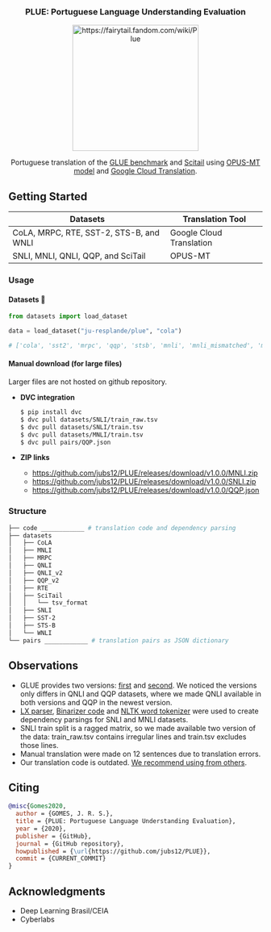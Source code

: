 <br />
<div align="center">
    <h3 align="center">PLUE: Portuguese Language Understanding Evaluation</h3>
    <img src="https://user-images.githubusercontent.com/28462295/140660705-e39c001f-e311-4024-aa7a-a7e1c69268fc.png" alt="https://fairytail.fandom.com/wiki/Plue" width="250">
  <p align="center">
    Portuguese translation of the <a href="https://gluebenchmark.com/">GLUE benchmark</a> and <a href=https://allenai.org/data/scitail> Scitail</a> using <a href=https://github.com/Helsinki-NLP/OPUS-MT>OPUS-MT model</a> and <a href=https://cloud.google.com/translate/docs>Google Cloud Translation</a>.
  </p>
</div>


## Getting Started

| Datasets | Translation Tool |
| --- | --- |
| CoLA, MRPC, RTE, SST-2, STS-B, and WNLI  | Google Cloud Translation |
| SNLI, MNLI, QNLI, QQP, and SciTail  |  OPUS-MT |



### Usage 

#### Datasets :hugs:

```python
from datasets import load_dataset

data = load_dataset("ju-resplande/plue", "cola")

# ['cola', 'sst2', 'mrpc', 'qqp', 'stsb', 'mnli', 'mnli_mismatched', 'mnli_matched', 'qnli', 'rte', 'wnli', 'scitail']
```

#### Manual download (for large files)

Larger files are not hosted on github repository.

- **DVC integration**
    ```bash
    $ pip install dvc
    $ dvc pull datasets/SNLI/train_raw.tsv
    $ dvc pull datasets/SNLI/train.tsv
    $ dvc pull datasets/MNLI/train.tsv
    $ dvc pull pairs/QQP.json
    ```

- **ZIP links** 
    - https://github.com/jubs12/PLUE/releases/download/v1.0.0/MNLI.zip
    - https://github.com/jubs12/PLUE/releases/download/v1.0.0/SNLI.zip
    - https://github.com/jubs12/PLUE/releases/download/v1.0.0/QQP.json






### Structure

```bash
├── code ____________ # translation code and dependency parsing  
├── datasets
│   ├── CoLA
│   ├── MNLI
│   ├── MRPC
│   ├── QNLI
│   ├── QNLI_v2
│   ├── QQP_v2
│   ├── RTE
│   ├── SciTail
│   │   └── tsv_format
│   ├── SNLI
│   ├── SST-2
│   ├── STS-B
│   └── WNLI
└── pairs ____________ # translation pairs as JSON dictionary
```

## Observations
- GLUE provides two versions: [first](https://github.com/nyu-mll/GLUE-baselines/blob/master/download_glue_data.py) and [second](https://github.com/nyu-mll/jiant/blob/master/scripts/download_glue_data.py). We noticed the versions only differs in QNLI and QQP datasets, where we made QNLI available in both versions and QQP in the newest version.
- [LX parser](http://lxcenter.di.fc.ul.pt/tools/en/LXParserEN.html), [Binarizer code](http://lascam.facom.ufu.br:8080/cookbooks/cookbook.jsp?api=nltk#ex11) and [NLTK word tokenizer](https://www.nltk.org/_modules/nltk/tokenize.html#word_tokenize) were used to create dependency parsings for SNLI and MNLI datasets. 
- SNLI train split is a ragged matrix, so we made available two version of the data: train_raw.tsv contains irregular lines and train.tsv excludes those lines. 
- Manual translation were made on 12 sentences due to translation errors.
- Our translation code is outdated. [We recommend using from others](https://github.com/unicamp-dl/mMARCO/blob/main/scripts/translate.py).


## Citing

```bibtex
@misc{Gomes2020,
  author = {GOMES, J. R. S.},
  title = {PLUE: Portuguese Language Understanding Evaluation},
  year = {2020},
  publisher = {GitHub},
  journal = {GitHub repository},
  howpublished = {\url{https://github.com/jubs12/PLUE}},
  commit = {CURRENT_COMMIT}
}
```

## Acknowledgments
- Deep Learning Brasil/CEIA
- Cyberlabs

